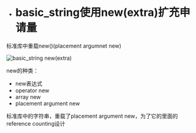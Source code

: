 - # basic_string使用new(extra)扩充申请量
标准库中重载new()(placement argumnet new)  

![basic_string new(extra)](https://github.com/havenow/my-C-plus-plus/blob/master/C%2B%2B%E9%9D%A2%E5%90%91%E5%AF%B9%E8%B1%A1%E5%BC%80%E5%8F%91/images/basic_string%20new%28extra%29.png)  

new的种类：  
- new表达式  
- operator new  
- array new  
- placement argument new  

标准库中的字符串，重载了placement argument new，为了它的里面的reference counting设计
